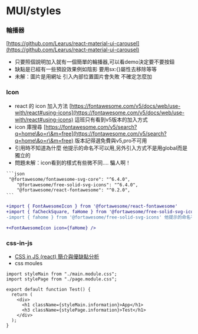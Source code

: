 # MUI/styles

### 輪播器

[https://github.com/Learus/react-material-ui-carousel](https://github.com/Learus/react-material-ui-carousel)

* 只要照個說明加入就有一個簡單的輪播器,可以看demo決定要不要按鈕
* 缺點是已經有一些預設效果例如陰影 要用sx:{}屬性去移除等等
* 未解：圖片是用網址 引入內部位置圖片會失敗 不確定怎麼加



### Icon

* react 的 icon 加入方法 [https://fontawesome.com/v5/docs/web/use-with/react#using-icons](https://fontawesome.com/v5/docs/web/use-with/react#using-icons) 這班只有看到v5版本的加入方式
* icon 庫搜尋 [https://fontawesome.com/v5/search?q=home\&o=r\&m=free](https://fontawesome.com/v5/search?q=home\&o=r\&m=free) 版本記得選免費與v5,pro不可用
* 引用時不知道為什麼 他提示的命名不可以用,另外引入方式不是用global而是獨立的
* 問題未解：icon看到的樣式有些微不同.... 騙人啊！

````diff
```json
 "@fortawesome/fontawesome-svg-core": "^6.4.0",
    "@fortawesome/free-solid-svg-icons": "^6.4.0",
    "@fortawesome/react-fontawesome": "^0.2.0",
```

+import { FontAwesomeIcon } from '@fortawesome/react-fontawesome'
+import { faCheckSquare, faHome } from '@fortawesome/free-solid-svg-icons'
-import { fahome } from '@fortawesome/free-solid-svg-icons' 他提示的命名不可以用

+<FontAwesomeIcon icon={faHome} />

````

### css-in-js

* [CSS in JS (react) 簡介與優缺點分析](https://linyencheng.github.io/2022/09/10/relationships-between-frontend-and-backend/css-in-js-with-reactjs/)
* css moules

```
import styleMain from "./main.module.css";
import stylePage from "./page.module.css";

export default function Test() {
  return (
    <div>
      <h1 className={styleMain.information}>App</h1>
      <h3 className={stylePage.information}>Test</h1>
    </div>
  );
}
```
